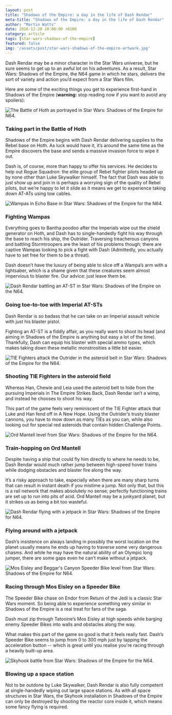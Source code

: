 ```yaml
---
layout: post
title: "Shadows of the Empire: a day in the life of Dash Rendar"
meta-title: "Shadows of the Empire: a day in the life of Dash Rendar"
author: "Martin Watts"
date: 2016-12-20 20:00:00 +0100
category: article
tags: [star-wars-shadows-of-the-empire]
featured: false
img: '/assets/post/star-wars-shadows-of-the-empire-artwork.jpg'
---
```

Dash Rendar may be a minor character in the Star Wars universe, but he sure seems to get up to an awful lot on his adventures. As a result, Star Wars: Shadows of the Empire, the N64 game in which he stars, delivers the sort of variety and action you’d expect from a Star Wars film.

Here are some of the exciting things you get to experience first-hand in Shadows of the Empire (**warning:** stop reading now if you want to avoid any spoilers):

![The Battle of Hoth as portrayed in Star Wars: Shadows of the Empire for N64.](/assets/post/star-wars-shadows-of-the-empire-n64-battle-of-hoth.jpg)

### Taking part in the Battle of Hoth

Shadows of the Empire begins with Dash Rendar delivering supplies to the Rebel base on Hoth. As luck would have it, it’s around the same time as the Empire discovers the base and sends a massive invasion force to wipe it out.

Dash is, of course, more than happy to offer his services. He decides to help out Rogue Squadron: the elite group of Rebel fighter pilots headed up by none other than Luke Skywalker himself. The fact that Dash was able to just show up and join in is perhaps a worrying sign of the quality of Rebel pilots, but we’re happy to let it slide as it means we get to experience taking down AT-ATs using tow cables.

![Wampas in Echo Base in Star Wars: Shadows of the Empire for the N64.](/assets/post/star-wars-shadows-of-the-empire-n64-wampas.jpg)

### Fighting Wampas

Everything goes to Bantha poodoo after the Imperials wipe out the shield generator on Hoth, and Dash has to single-handedly fight his way through the base to reach his ship, the Outrider. Traversing treacherous canyons and battling Stormtroopers are the least of his problems though; there are captive Wampas looking to pick a fight with Dash (Admittedly, you actually have to set free for them to be a threat).

Dash doesn’t have the luxury of being able to slice off a Wampa’s arm with a lightsaber, which is a shame given that these creatures seem almost impervious to blaster fire. Our advice: just leave them be.

![Dash Rendar battling an AT-ST in Star Wars: Shadows of the Empire on the N64.](/assets/post/star-wars-shadows-of-the-empire-n64-at-st-battle.jpg)

### Going toe-to-toe with Imperial AT-STs

Dash Rendar is so badass that he can take on an Imperial assault vehicle with just his blaster pistol.

Fighting an AT-ST is a fiddly affair, as you really want to shoot its head (and aiming in Shadows of the Empire is anything but easy a lot of the time). Thankfully, Dash can equip his blaster with special ammo types, which makes taking down these metallic monstrosities a little bit easier.

![TIE Fighters attack the Outrider in the asteroid belt in Star Wars: Shadows of the Empire for the N64.](/assets/post/star-wars-shadows-of-the-empire-n64-asteroid-belt.jpg)

### Shooting TIE Fighters in the asteroid field

Whereas Han, Chewie and Leia used the asteroid belt to hide from the pursuing Imperials in The Empire Strikes Back, Dash Rendar isn’t a wimp, and instead he chooses to shoot his way.

This part of the game feels very reminiscent of the TIE Fighter attack that Luke and Han fend off in A New Hope. Using the Outrider’s trusty blaster cannons, you have to mow down as many TIEs as you can, while also looking out for special red asteroids that contain hidden Challenge Points.

![Ord Mantell level from Star Wars: Shadows of the Empire for the N64.](/assets/post/star-wars-shadows-of-the-empire-n64-ord-mantell.jpg)

### Train-hopping on Ord Mantell

Despite having a ship that could fly him directly to where he needs to be, Dash Rendar would much rather jump between high-speed hover trains while dodging obstacles and blaster fire along the way.

It’s a risky approach to take, especially when there are many sharp turns that can result in instant death if you mistime a jump. Not only that, but this is a rail network that makes absolutely no sense; perfectly functioning trains are set up to run into pits of acid. Ord Mantell may be a junkyard planet, but it strikes us as being a bit too wasteful.

![Dash Rendar flying with a jetpack in Star Wars: Shadows of the Empire for N64.](/assets/post/star-wars-shadows-of-the-empire-n64-jetpack.jpg)

### Flying around with a jetpack

Dash’s insistence on always landing in possibly the worst location on the planet usually means he ends up having to traverse some very dangerous chasms. And while he may have the natural ability of an Olympic long jumper, there are some gaps even he can’t make without a jetpack.

![Mos Eisley and Beggar's Canyon Speeder Bike level from Star Wars: Shadows of the Empire for N64.](/assets/post/star-wars-shadows-of-the-empire-n64-speeder-bike.jpg)

### Racing through Mos Eisley on a Speeder Bike

The Speeder Bike chase on Endor from Return of the Jedi is a classic Star Wars moment. So being able to experience something very similar in Shadows of the Empire is a real treat for fans of the saga.

Dash must zip through Tatooine’s Mos Eisley at high speeds while barging enemy Speeder Bikes into walls and obstacles along the way.

What makes this part of the game so good is that it feels really fast. Dash’s Speeder Bike seems to jump from 0 to 300 mph just by tapping the acceleration button -- which is great until you realise you're racing through a heavily built-up area.

![Skyhook battle from Star Wars: Shadows of the Empire for the N64.](/assets/post/star-wars-shadows-of-the-empire-n64-speeder-bike.jpg)

### Blowing up a space station

Not to be outdone by Luke Skywalker, Dash Rendar is also fully competent at single-handedly wiping out large space stations. As with all space structures in Star Wars, the Skyhook installation in Shadows of the Empire can only be destroyed by shooting the reactor core inside it, which means some fancy flying is required.